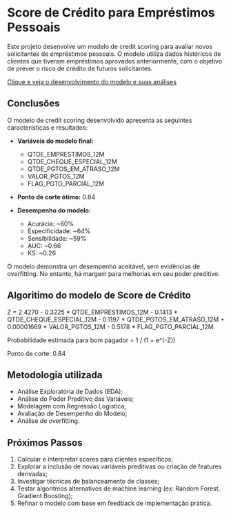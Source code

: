 # Score de Crédito para Empréstimos Pessoais

Este projeto desenvolve um modelo de credit scoring para avaliar novos solicitantes de empréstimos pessoais. 
O modelo utiliza dados históricos de clientes que tiveram empréstimos aprovados anteriormente, com o objetivo de prever o risco de crédito de futuros solicitantes.

[Clique e veja o desenvolvimento do modelo e suas análises](https://github.com/franciscobpena/creditscore/blob/main/creditscore.ipynb)

## Conclusões

O modelo de credit scoring desenvolvido apresenta as seguintes características e resultados:

* **Variáveis do modelo final:**
  * QTDE_EMPRESTIMOS_12M
  * QTDE_CHEQUE_ESPECIAL_12M
  * QTDE_PGTOS_EM_ATRASO_12M
  * VALOR_PGTOS_12M
  * FLAG_PGTO_PARCIAL_12M

* **Ponto de corte ótimo:** 0.84

* **Desempenho do modelo:**
  * Acurácia: ~60%
  * Especificidade: ~64%
  * Sensibilidade: ~59%
  * AUC: ~0.66
  * KS: ~0.26

O modelo demonstra um desempenho aceitável, sem evidências de overfitting. No entanto, há margem para melhorias em seu poder preditivo.

##  Algoritimo do modelo de Score de Crédito
  
Z = 2.4270 - 0.3225 * QTDE_EMPRESTIMOS_12M - 0.1413 * QTDE_CHEQUE_ESPECIAL_12M 
    - 0.1197 * QTDE_PGTOS_EM_ATRASO_12M + 0.00001669 * VALOR_PGTOS_12M 
    - 0.5178 * FLAG_PGTO_PARCIAL_12M

Probabilidade estimada para bom pagador = 1 / (1 + e^(-Z))

Ponto de corte: 0.84

## Metodologia utilizada

- Análise Exploratória de Dados (EDA);
- Análise do Poder Preditivo das Variáveis;
- Modelagem com Regressão Logística;
- Avaliação de Desempenho do Modelo;
- Análise de overfitting. 

## Próximos Passos

1. Calcular e interpretar scores para clientes específicos;
2. Explorar a inclusão de novas variáveis preditivas ou criação de features derivadas;
3. Investigar técnicas de balanceamento de classes;
4. Testar algoritmos alternativos de machine learning (ex: Random Forest, Gradient Boosting);
5. Refinar o modelo com base em feedback de implementação prática.

